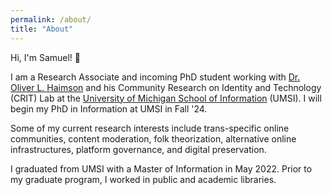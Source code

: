 ```yaml
---
permalink: /about/
title: "About"
---
```


Hi, I'm Samuel! 👋 

I am a Research Associate and incoming PhD student working with <a href="https://oliverhaimson.com/index.html">Dr. Oliver L. Haimson</a> and his Community Research on Identity and Technology (CRIT) Lab at the <a href="https://www.si.umich.edu">University of Michigan School of Information</a> (UMSI). I will begin my PhD in Information at UMSI in Fall '24. 

Some of my current research interests include trans-specific online communities, content moderation, folk theorization, alternative online infrastructures, platform governance, and digital preservation. 

I graduated from UMSI with a Master of Information in May 2022. Prior to my graduate program, I worked in public and academic libraries.
